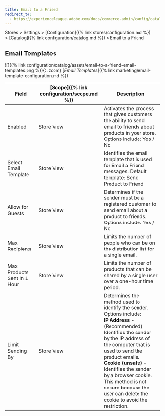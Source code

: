 ```yaml
---
title: Email to a Friend
redirect_to:
  - https://experienceleague.adobe.com/docs/commerce-admin/config/catalog/email-to-a-friend.html.html
---
```


Stores > Settings > [Configuration]({% link stores/configuration.md %}) > [Catalog]({% link configuration/catalog.md %}) > Email to a Friend

## Email Templates

![]({% link configuration/catalog/assets/email-to-a-friend-email-templates.png %}){: .zoom}
[_Email Templates_]({% link marketing/email-template-configuration.md %})

|Field|[Scope]({% link configuration/scope.md %})|Description|
|--- |--- |--- |
|Enabled|Store View|Activates the process that gives customers the ability to send email to friends about products in your store. Options include: Yes / No|
|Select Email Template|Store View|Identifies the email template that is used for Email a Friend messages. Default template: Send Product to Friend|
|Allow for Guests|Store View|Determines if the sender must be a registered customer to send email about a product to friends. Options include: Yes / No|
|Max Recipients|Store View|Limits the number of people who can be on the distribution list for a single email.|
|Max Products Sent in 1  Hour|Store View|Limits the number of products   that can be shared by a single user over a one-hour time period.|
|Limit Sending By|Store View|Determines the method used to identify the sender. Options include: <br/>**IP Address** - (Recommended) Identifies the sender by the IP address of the computer that is used to send the product emails. <br/>**Cookie (unsafe)** - Identifies the sender by a browser cookie. This method is not secure because the user can delete the cookie to avoid the restriction.|

